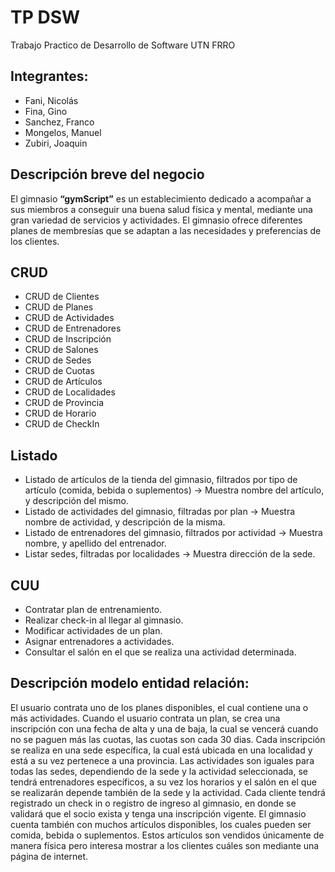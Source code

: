 # TP DSW
Trabajo Practico de Desarrollo de Software UTN FRRO

## Integrantes:
- Fani, Nicolás
- Fina, Gino
- Sanchez, Franco
- Mongelos, Manuel
- Zubiri, Joaquin

## Descripción breve del negocio
El gimnasio **“gymScript”** es un establecimiento dedicado a acompañar a sus miembros a conseguir una buena salud física y mental, mediante una gran variedad de servicios y actividades. El gimnasio ofrece diferentes planes de membresías que se adaptan a las necesidades y preferencias de los clientes.

## CRUD 
- CRUD de Clientes
- CRUD de Planes
- CRUD de Actividades
- CRUD de Entrenadores
- CRUD de Inscripción
- CRUD de Salones
- CRUD de Sedes
- CRUD de Cuotas
- CRUD de Artículos
- CRUD de Localidades 
- CRUD de Provincia
- CRUD de Horario
- CRUD de CheckIn

## Listado
- Listado de artículos de la tienda del gimnasio, filtrados por tipo de artículo (comida, bebida o suplementos) → Muestra nombre del artículo, y descripción del mismo.
- Listado de actividades del gimnasio, filtradas por plan → Muestra nombre de actividad, y descripción de la misma.
- Listado de entrenadores del gimnasio, filtrados por actividad → Muestra nombre, y apellido del entrenador.
- Listar sedes, filtradas por localidades → Muestra dirección de la sede.

## CUU
- Contratar plan de entrenamiento.
- Realizar check-in al llegar al gimnasio.
- Modificar actividades de un plan.
- Asignar entrenadores a actividades.
- Consultar el salón en el que se realiza una actividad determinada.

## Descripción modelo entidad relación:
El usuario contrata uno de los planes disponibles, el cual contiene una o más actividades.
Cuando el usuario contrata un plan, se crea una inscripción con una fecha de alta y una de baja, la cual se vencerá cuando no se paguen más las cuotas, las cuotas son cada 30 dias. Cada inscripción se realiza en una sede específica, la cual está ubicada en una localidad y está a su vez pertenece a una provincia. Las actividades son iguales para todas las sedes, dependiendo de la sede y la actividad seleccionada, se tendrá entrenadores específicos, a su vez los horarios y el salón en el que se realizarán depende también de la sede y la actividad. 
Cada cliente tendrá registrado un check in o registro de ingreso al gimnasio, en donde se validará que el socio exista y tenga una inscripción vigente.
El gimnasio cuenta también con muchos artículos disponibles, los cuales pueden ser comida, bebida o suplementos. Estos artículos son vendidos únicamente de manera física pero interesa mostrar a los clientes cuáles son mediante una página de internet.
